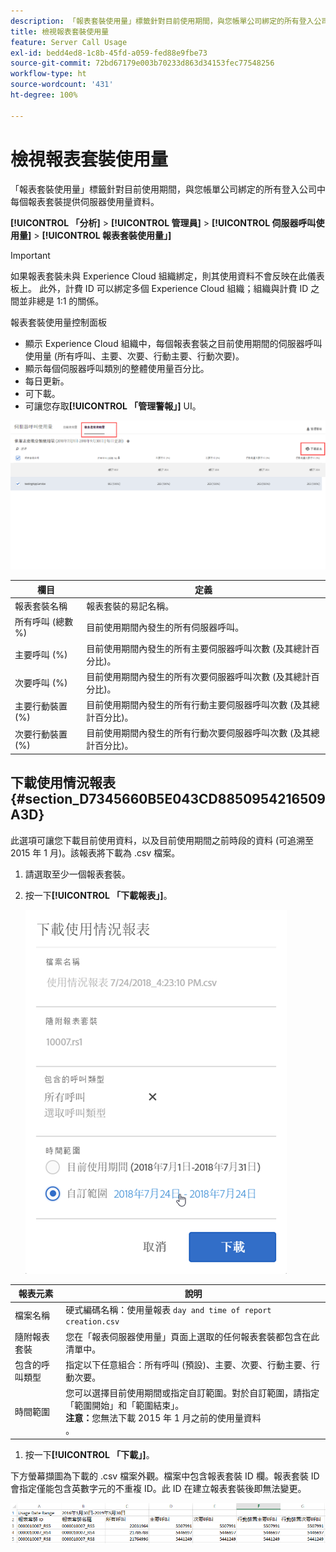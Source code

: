 ```yaml
---
description: 「報表套裝使用量」標籤針對目前使用期間，與您帳單公司綁定的所有登入公司中每個報表套裝提供伺服器使用量資料。
title: 檢視報表套裝使用量
feature: Server Call Usage
exl-id: bedd4ed8-1c8b-45fd-a059-fed88e9fbe73
source-git-commit: 72bd67179e003b70233d863d34153fec77548256
workflow-type: ht
source-wordcount: '431'
ht-degree: 100%

---
```


# 檢視報表套裝使用量

「報表套裝使用量」標籤針對目前使用期間，與您帳單公司綁定的所有登入公司中每個報表套裝提供伺服器使用量資料。

**[!UICONTROL 「分析]** > **[!UICONTROL 管理員]** > **[!UICONTROL 伺服器呼叫使用量]** > **[!UICONTROL 報表套裝使用量」]**

>[!IMPORTANT]
>
>如果報表套裝未與 Experience Cloud 組織綁定，則其使用資料不會反映在此儀表板上。 此外，計費 ID 可以綁定多個 Experience Cloud 組織；組織與計費 ID 之間並非總是 1:1 的關係。

報表套裝使用量控制面板

* 顯示 Experience Cloud 組織中，每個報表套裝之目前使用期間的伺服器呼叫使用量 (所有呼叫、主要、次要、行動主要、行動次要)。
* 顯示每個伺服器呼叫類別的整體使用量百分比。
* 每日更新。
* 可下載。
* 可讓您存取&#x200B;**[!UICONTROL 「管理警報」]** UI。

![](assets/report-suite-usage.png)

| 欄目 | 定義 |
|--- |--- |
| 報表套裝名稱 | 報表套裝的易記名稱。 |
| 所有呼叫 (總數 %) | 目前使用期間內發生的所有伺服器呼叫。 |
| 主要呼叫 (%) | 目前使用期間內發生的所有主要伺服器呼叫次數 (及其總計百分比)。 |
| 次要呼叫 (%) | 目前使用期間內發生的所有次要伺服器呼叫次數 (及其總計百分比)。 |
| 主要行動裝置 (%) | 目前使用期間內發生的所有行動主要伺服器呼叫次數 (及其總計百分比)。 |
| 次要行動裝置 (%) | 目前使用期間內發生的所有行動次要伺服器呼叫次數 (及其總計百分比)。 |


## 下載使用情況報表 {#section_D7345660B5E043CD8850954216509A3D}

此選項可讓您下載目前使用資料，以及目前使用期間之前時段的資料 (可追溯至 2015 年 1 月)。該報表將下載為 .csv 檔案。

1. 請選取至少一個報表套裝。
1. 按一下&#x200B;**[!UICONTROL 「下載報表」]**。

   ![](assets/download_report.png)

| 報表元素 | 說明 |
|--- |--- |
| 檔案名稱 | 硬式編碼名稱：使用量報表 `day and time of report creation.csv` |
| 隨附報表套裝 | 您在「報表伺服器使用量」頁面上選取的任何報表套裝都包含在此清單中。 |
| 包含的呼叫類型 | 指定以下任意組合：所有呼叫 (預設)、主要、次要、行動主要、行動次要。 |
| 時間範圍 | 您可以選擇目前使用期間或指定自訂範圍。對於自訂範圍，請指定「範圍開始」和「範圍結束」。<br>**注意：**&#x200B;您無法下載 2015 年 1 月之前的使用量資料</br>。 |

1. 按一下&#x200B;**[!UICONTROL 「下載」]**。

下方螢幕擷圖為下載的 .csv 檔案外觀。檔案中包含報表套裝 ID 欄。報表套裝 ID 會指定僅能包含英數字元的不重複 ID。此 ID 在建立報表套裝後即無法變更。

![](assets/download-usage.png)

